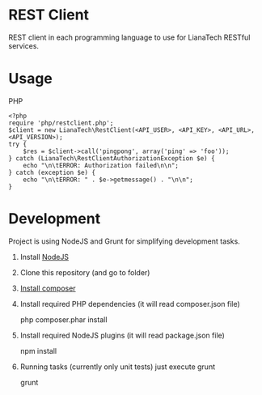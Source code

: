 REST Client
===========

REST client in each programming language to use for LianaTech RESTful services.

Usage
=====

PHP

	<?php
	require 'php/restclient.php';
	$client = new LianaTech\RestClient(<API_USER>, <API_KEY>, <API_URL>, <API_VERSION>);
	try {
		$res = $client->call('pingpong', array('ping' => 'foo'));
	} catch (LianaTech\RestClientAuthorizationException $e) {
		echo "\n\tERROR: Authorization failed\n\n";
	} catch (exception $e) {
		echo "\n\tERROR: " . $e->getmessage() . "\n\n";
	}


Development
===========

Project is using NodeJS and Grunt for simplifying development tasks.

1. Install [NodeJS](http://nodejs.org/)

2. Clone this repository (and go to folder)

3. [Install composer](https://github.com/composer/composer)

4. Install required PHP dependencies (it will read composer.json file)

	php composer.phar install

5. Install required NodeJS plugins (it will read package.json file)

	npm install

6. Running tasks (currently only unit tests) just execute grunt

	grunt


